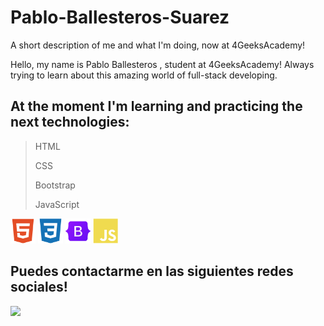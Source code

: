 # Pablo-Ballesteros-Suarez
A short description of me and what I'm doing, now at 4GeeksAcademy!

Hello, my name is Pablo Ballesteros , student at 4GeeksAcademy! Always trying to learn about this amazing world of full-stack developing.

## At the moment I'm learning and practicing the next technologies:
>HTML
>
>CSS
>
>Bootstrap
>
>JavaScript



<div>
  <img src="https://github.com/devicons/devicon/blob/master/icons/html5/html5-plain.svg" title="HTML5" width="40" height="40">
  <img src="https://github.com/devicons/devicon/blob/master/icons/css3/css3-plain.svg" width="40" height="40">
  <img src="https://github.com/devicons/devicon/blob/master/icons/bootstrap/bootstrap-original.svg" width="40" height="40">     
  <img src="https://github.com/devicons/devicon/blob/master/icons/javascript/javascript-plain.svg" width="40" height="40">
 </div>
 
 ## Puedes contactarme en las siguientes redes sociales!
 <div>
  <a href="">
<img src="https://img.shields.io/badge/LinkedIn-0077B5?style=for-the-badge&logo=linkedin&logoColor=white">
  </a>
</div>
